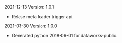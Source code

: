 2021-12-13 Version: 1.0.1
- Relase meta loader trigger api.

2021-03-30 Version: 1.0.0
- Generated python 2018-06-01 for dataworks-public.


